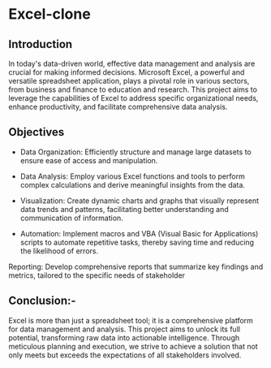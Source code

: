 
# Excel-clone





## Introduction

In today's data-driven world, effective data management and analysis are crucial for making informed decisions. Microsoft Excel, a powerful and versatile spreadsheet application, plays a pivotal role in various sectors, from business and finance to education and research. This project aims to leverage the capabilities of Excel to address specific organizational needs, enhance productivity, and facilitate comprehensive data analysis.



## Objectives

- Data Organization: Efficiently structure and manage large datasets to ensure ease of access and manipulation.

- Data Analysis: Employ various Excel functions and tools to perform complex calculations and derive meaningful insights from the data.

- Visualization: Create dynamic charts and graphs that visually represent data trends and patterns, facilitating better understanding and communication of information.

- Automation: Implement macros and VBA (Visual Basic for Applications) scripts to automate repetitive tasks, thereby saving time and reducing the likelihood of errors.

Reporting: Develop comprehensive reports that summarize key findings and metrics, tailored to the specific needs of stakeholder
## Conclusion:-


Excel is more than just a spreadsheet tool; it is a comprehensive platform for data management and analysis. This project aims to unlock its full potential, transforming raw data into actionable intelligence. Through meticulous planning and execution, we strive to achieve a solution that not only meets but exceeds the expectations of all stakeholders involved.


